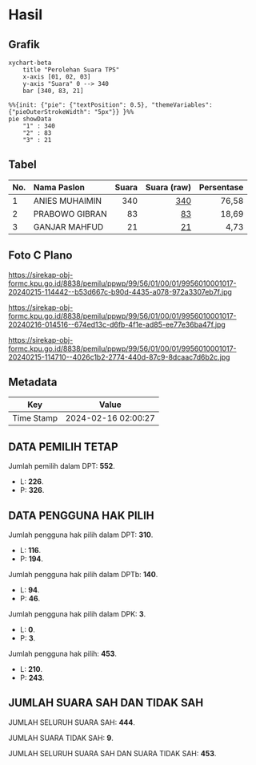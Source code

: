 # Hasil

## Grafik

```mermaid
xychart-beta
    title "Perolehan Suara TPS"
    x-axis [01, 02, 03]
    y-axis "Suara" 0 --> 340
    bar [340, 83, 21]
```

```mermaid
%%{init: {"pie": {"textPosition": 0.5}, "themeVariables": {"pieOuterStrokeWidth": "5px"}} }%%
pie showData
    "1" : 340
    "2" : 83
    "3" : 21
```

## Tabel

| No. | Nama Paslon    | Suara | Suara (raw) | Persentase |
|:--- |:-------------- | -----:| -----------:| ----------:|
| 1   | ANIES MUHAIMIN | 340   | [340][p-1]  | 76,58      |
| 2   | PRABOWO GIBRAN | 83    | [83][p-2]   | 18,69      |
| 3   | GANJAR MAHFUD  | 21    | [21][p-3]   | 4,73       |


[p-1]: https://github.com/gigit-pemilu/pemilu-2024-99-luar-negeri/blob/main/pilpres/hitung-suara/sub/99-luar-negeri/sub/56-kairo-mesir/sub/01-kairo-mesir/sub/0001-kairo-mesir/sub/017-tps-016/sub/paslon-1.txt
[p-2]: https://github.com/gigit-pemilu/pemilu-2024-99-luar-negeri/blob/main/pilpres/hitung-suara/sub/99-luar-negeri/sub/56-kairo-mesir/sub/01-kairo-mesir/sub/0001-kairo-mesir/sub/017-tps-016/sub/paslon-2.txt
[p-3]: https://github.com/gigit-pemilu/pemilu-2024-99-luar-negeri/blob/main/pilpres/hitung-suara/sub/99-luar-negeri/sub/56-kairo-mesir/sub/01-kairo-mesir/sub/0001-kairo-mesir/sub/017-tps-016/sub/paslon-3.txt

## Foto C Plano

https://sirekap-obj-formc.kpu.go.id/8838/pemilu/ppwp/99/56/01/00/01/9956010001017-20240215-114442--b53d667c-b90d-4435-a078-972a3307eb7f.jpg

https://sirekap-obj-formc.kpu.go.id/8838/pemilu/ppwp/99/56/01/00/01/9956010001017-20240216-014516--674ed13c-d6fb-4f1e-ad85-ee77e36ba47f.jpg

https://sirekap-obj-formc.kpu.go.id/8838/pemilu/ppwp/99/56/01/00/01/9956010001017-20240215-114710--4026c1b2-2774-440d-87c9-8dcaac7d6b2c.jpg


## Metadata

| Key        | Value               |
| ---------- | ------------------- |
| Time Stamp | 2024-02-16 02:00:27 |


## DATA PEMILIH TETAP

Jumlah pemilih dalam DPT: **552**.
 * L: **226**.
 * P: **326**.

## DATA PENGGUNA HAK PILIH

Jumlah pengguna hak pilih dalam DPT: **310**.
 * L: **116**.
 * P: **194**.

Jumlah pengguna hak pilih dalam DPTb: **140**.
 * L: **94**.
 * P: **46**.

Jumlah pengguna hak pilih dalam DPK: **3**.
 * L: **0**.
 * P: **3**.

Jumlah pengguna hak pilih: **453**.
 * L: **210**.
 * P: **243**.

## JUMLAH SUARA SAH DAN TIDAK SAH

JUMLAH SELURUH SUARA SAH: **444**.

JUMLAH SUARA TIDAK SAH: **9**.

JUMLAH SELURUH SUARA SAH DAN SUARA TIDAK SAH: **453**.



